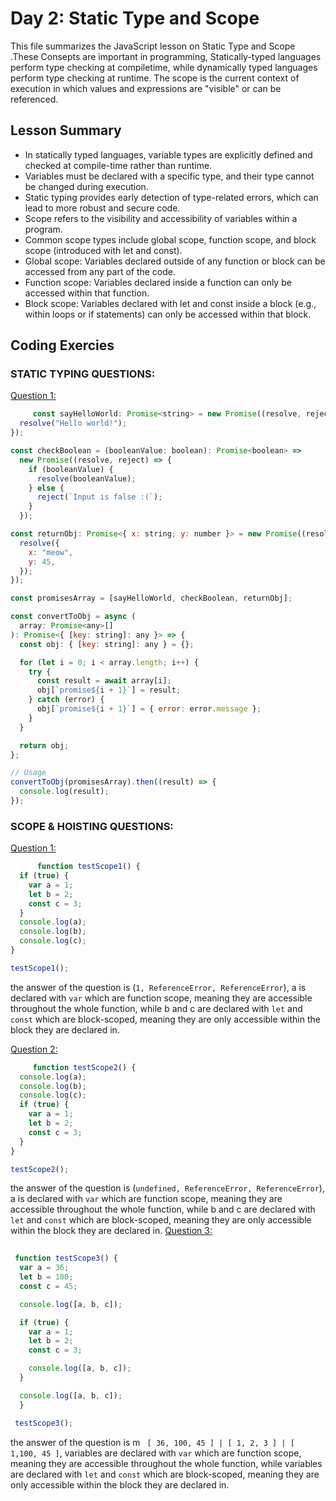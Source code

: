 # Day 2: Static Type and Scope
This file summarizes the JavaScript lesson on Static Type and Scope .These Consepts are important in programming, Statically-typed languages perform type checking at compiletime, while dynamically typed languages perform type checking at runtime. The scope is the current context of execution in which values and expressions are "visible" or can be referenced.

## Lesson Summary

- In statically typed languages, variable types are explicitly defined and checked at compile-time rather than runtime.
- Variables must be declared with a specific type, and their type cannot be changed during execution.
- Static typing provides early detection of type-related errors, which can lead to more robust and secure code.
- Scope refers to the visibility and accessibility of variables within a program.
- Common scope types include global scope, function scope, and block scope (introduced with let and const).
- Global scope: Variables declared outside of any function or block can be accessed from any part of the code.
- Function scope: Variables declared inside a function can only be accessed within that function.
- Block scope: Variables declared with let and const inside a block (e.g., within loops or if statements) can only be accessed within that block.


## Coding Exercies
### STATIC TYPING QUESTIONS:

[Question 1:](https://github.com/orjwan-alrajaby/gsg-expressjs-backend-training-2023/blob/main/learning-sprint-1/week3-day2-tasks/tasks.md)
```jsx
     const sayHelloWorld: Promise<string> = new Promise((resolve, reject) => {
  resolve("Hello world!");
});

const checkBoolean = (booleanValue: boolean): Promise<boolean> =>
  new Promise((resolve, reject) => {
    if (booleanValue) {
      resolve(booleanValue);
    } else {
      reject(`Input is false :(`);
    }
  });

const returnObj: Promise<{ x: string; y: number }> = new Promise((resolve, reject) => {
  resolve({
    x: "meow",
    y: 45,
  });
});

const promisesArray = [sayHelloWorld, checkBoolean, returnObj];

const convertToObj = async (
  array: Promise<any>[]
): Promise<{ [key: string]: any }> => {
  const obj: { [key: string]: any } = {};

  for (let i = 0; i < array.length; i++) {
    try {
      const result = await array[i];
      obj[`promise${i + 1}`] = result;
    } catch (error) {
      obj[`promise${i + 1}`] = { error: error.message };
    }
  }

  return obj;
};

// Usage
convertToObj(promisesArray).then((result) => {
  console.log(result);
});
```

### SCOPE & HOISTING QUESTIONS:
[Question 1:](https://github.com/orjwan-alrajaby/gsg-expressjs-backend-training-2023/blob/main/learning-sprint-1/week3-day2-tasks/tasks.md)
```jsx
      function testScope1() {
  if (true) {
    var a = 1;
    let b = 2;
    const c = 3;
  }
  console.log(a);
  console.log(b);
  console.log(c);
}

testScope1();
```
the answer of the question is (`1, ReferenceError, ReferenceError`), a is declared with `var` which are function scope, meaning they are accessible throughout the whole function, while b and c are declared with `let` and `const` which are block-scoped, meaning they are only accessible within the block they are declared in.

[Question 2:](https://github.com/orjwan-alrajaby/gsg-expressjs-backend-training-2023/blob/main/learning-sprint-1/week3-day2-tasks/tasks.md)
```jsx
     function testScope2() {
  console.log(a);
  console.log(b);
  console.log(c);
  if (true) {
    var a = 1;
    let b = 2;
    const c = 3;
  }
}

testScope2();
```
the answer of the question is (`undefined, ReferenceError, ReferenceError`), a is declared with `var` which are function scope, meaning they are accessible throughout the whole function, while b and c are declared with `let` and `const` which are block-scoped, meaning they are only accessible within the block they are declared in.
[Question 3:](https://github.com/orjwan-alrajaby/gsg-expressjs-backend-training-2023/blob/main/learning-sprint-1/week3-day2-tasks/tasks.md)
```jsx
      
 function testScope3() {
  var a = 36;
  let b = 100;
  const c = 45;

  console.log([a, b, c]);

  if (true) {
    var a = 1;
    let b = 2;
    const c = 3;

    console.log([a, b, c]);
  }

  console.log([a, b, c]);
  }

 testScope3();
```
the answer of the question is  m   ` [ 36, 100, 45 ] | [ 1, 2, 3 ] | [ 1,100, 45 ]`, variables are declared with `var` which are function scope, meaning they are accessible throughout the whole function, while variables are declared with `let` and `const` which are block-scoped, meaning they are only accessible within the block they are declared in.


